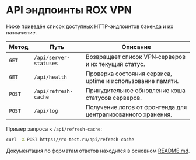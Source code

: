 # API эндпоинты ROX VPN

Ниже приведён список доступных HTTP-эндпоинтов бэкенда и их назначение.

| Метод | Путь | Описание |
|-------|------|----------|
| `GET` | `/api/server-statuses` | Возвращает список VPN‑серверов и их текущий статус. |
| `GET` | `/api/health` | Проверка состояния сервиса, uptime и использование памяти. |
| `POST` | `/api/refresh-cache` | Принудительное обновление кэша статусов серверов. |
| `POST` | `/api/log` | Получение логов от фронтенда для централизованного хранения. |

Пример запроса к `/api/refresh-cache`:

```bash
curl -X POST https://rx-test.ru/api/refresh-cache
```

Документация по форматам ответов находится в основном [README.md](../README.md#-api).
